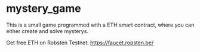 # mystery_game
This is a small game programmed with a ETH smart contract, where you can either create and solve mysterys. 

Get free ETH on Robsten Testnet: https://faucet.ropsten.be/
